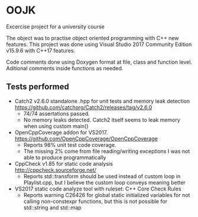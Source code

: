 # OOJK
Excercise project for a university course

The object was to practise object oriented programming with C++ new features.
This project was done using Visual Studio 2017 Community Edition v15.9.6 with C++17 features.

Code comments done using Doxygen format at file, class and function level.
Aditional comments inside functions as needed.

## Tests performed

- Catch2 v2.6.0 standalone .hpp for unit tests and memory leak detection https://github.com/catchorg/Catch2/releases/tag/v2.6.0
  - 74/74 assertations passed.
  - No memory leaks detected. Catch2 itself seems to leak memory when using custom main() 
- OpenCppCoverage addon for VS2017. https://github.com/OpenCppCoverage/OpenCppCoverage
  - Reports 98% unit test code coverage. 
  - The missing 2% come from file reading/writing exceptions I was not able to produce programmatically
- CppCheck v1.85 for static code analysis http://cppcheck.sourceforge.net/
  - Reports std::transform should be used instead of custom loop in Playlist.cpp, but I believe the custom loop conveys meaning better
- VS2017 static code analyze tool with ruleset: C++ Core Check Rules
  - Reports warning C26426 for global static initialized variables for not calling non-constexpr functions, but this is not possible for std::string and std::map
